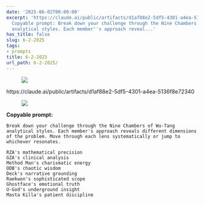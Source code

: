 ```yaml
---
date: '2025-06-02T00:00:00'
excerpt: 'https://claude.ai/public/artifacts/d1af88e2-5df5-4301-a4ea-5136f8e72340
  Copyable prompt: Break down your challenge through the Nine Chambers of Wu-Tang
  analytical styles. Each member''s approach reveal...'
has_title: false
slug: 6-2-2025
tags:
- prompts
title: 6-2-2025
url_path: 6-2-2025/
---
```


<figure class="content-figure">
<img src="https://mp1ewwuojwmnpxpy.public.blob.vercel-storage.com/image_1749360215056-JIApluiiM9mmMO8I4b2ggbVZRSCcRt.webp" width="auto" class="ba b--light-gray bw2 br2">
<figcaption class="f6 gray tl"></figcaption>
</figure>
https://claude.ai/public/artifacts/d1af88e2-5df5-4301-a4ea-5136f8e72340

<figure class="content-figure">
<img src="https://mp1ewwuojwmnpxpy.public.blob.vercel-storage.com/image_1749360739651-NIDbZwbJtUqh2AE553rsI1rXybmJIB.webp" width="auto" class="ba b--light-gray bw2 br2">
<figcaption class="f6 gray tl"></figcaption>
</figure>

**Copyable prompt:**
```
Break down your challenge through the Nine Chambers of Wu-Tang analytical styles. Each member's approach reveals different dimensions of the problem. Move through each lens systematically or jump to whichever resonates.

RZA's mathematical precision
GZA's clinical analysis
Method Man's charismatic energy
ODB's chaotic wisdom
Deck's narrative grounding
Raekwon's sophisticated scope
Ghostface's emotional truth
U-God's underground insight
Masta Killa's patient discipline
```